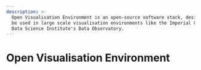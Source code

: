 ```yaml
---
description: >-
  Open Visualisation Environment is an open-source software stack, designed to
  be used in large scale visualisation environments like the Imperial College
  Data Science Institute's Data Observatory.
---
```


# Open Visualisation Environment

